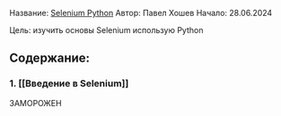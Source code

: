Название: [Selenium Python](https://stepik.org/course/119495)
Автор: Павел Хошев 
Начало: 28.06.2024

Цель: изучить основы Selenium использую Python

## Содержание:

### 1. [[Введение в Selenium]]
ЗАМОРОЖЕН